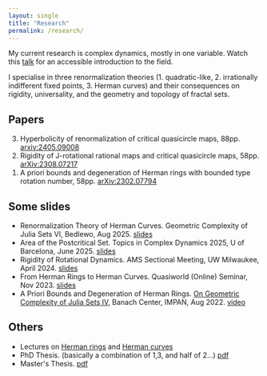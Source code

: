 ```yaml
---
layout: single
title: "Research"
permalink: /research/
---
```


My current research is complex dynamics, mostly in one variable. Watch this [talk](http://www.fields.utoronto.ca/talks/Story-1D-Holomorphic-Dynamics) for an accessible introduction to the field.   
   
I specialise in three renormalization theories (1. quadratic-like, 2. irrationally indifferent fixed points, 3. Herman curves) and their consequences on rigidity, universality, and the geometry and topology of fractal sets.
   
## Papers
<ol reversed>
  <li> Hyperbolicity of renormalization of critical quasicircle maps, 88pp. <a href="https://arxiv.org/abs/2405.09008">arxiv:2405.09008</a> </li>
  <li> Rigidity of J-rotational rational maps and critical quasicircle maps, 58pp. <a href="https://arxiv.org/abs/2308.07217">arXiv:2308.07217</a> </li>
  <li> A priori bounds and degeneration of Herman rings with bounded type rotation number, 58pp. <a href="https://arxiv.org/abs/2302.07794">arXiv:2302.07794</a> </li>
</ol> 
   
## Some slides
  * Renormalization Theory of Herman Curves. Geometric Complexity of Julia Sets VI, Bedlewo, Aug 2025. [slides](/files/slides-25-08-bedlewo-pdf)  
  * Area of the Postcritical Set. Topics in Complex Dynamics 2025, U of Barcelona, June 2025. [slides](/files/slides-25-06-TCD.pdf)    
  * Rigidity of Rotational Dynamics. AMS Sectional Meeting, UW Milwaukee, April 2024. [slides](/files/slides-24-04-rigidity.pdf)    
  * From Herman Rings to Herman Curves. Quasiworld (Online) Seminar, Nov 2023. [slides](/files/slides-23-11-quasiworld.pdf)    
  * A Priori Bounds and Degeneration of Herman Rings. [On Geometric Complexity of Julia Sets IV](https://www.impan.pl/en/activities/banach-center/conferences/22-juliasets4), Banach Center, IMPAN, Aug 2022. [video](https://www.youtube.com/watch?v=c-gUa7KJucY)    
   
## Others
  * Lectures on [Herman rings](/files/slides-23-12-Herman-rings.pdf) and [Herman curves](/files/slides-23-12-Herman-curves.pdf)   
  * PhD Thesis. (basically a combination of 1,3, and half of 2...) [pdf](/files/PhD_Thesis.pdf)    
  * Master's Thesis. [pdf](/files/masters-thesis.pdf)   
